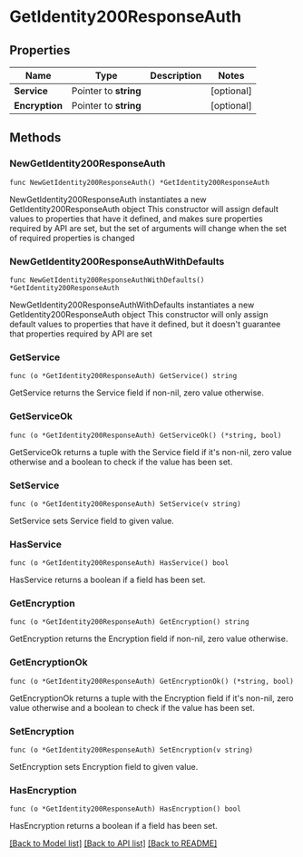 # GetIdentity200ResponseAuth

## Properties

Name | Type | Description | Notes
------------ | ------------- | ------------- | -------------
**Service** | Pointer to **string** |  | [optional] 
**Encryption** | Pointer to **string** |  | [optional] 

## Methods

### NewGetIdentity200ResponseAuth

`func NewGetIdentity200ResponseAuth() *GetIdentity200ResponseAuth`

NewGetIdentity200ResponseAuth instantiates a new GetIdentity200ResponseAuth object
This constructor will assign default values to properties that have it defined,
and makes sure properties required by API are set, but the set of arguments
will change when the set of required properties is changed

### NewGetIdentity200ResponseAuthWithDefaults

`func NewGetIdentity200ResponseAuthWithDefaults() *GetIdentity200ResponseAuth`

NewGetIdentity200ResponseAuthWithDefaults instantiates a new GetIdentity200ResponseAuth object
This constructor will only assign default values to properties that have it defined,
but it doesn't guarantee that properties required by API are set

### GetService

`func (o *GetIdentity200ResponseAuth) GetService() string`

GetService returns the Service field if non-nil, zero value otherwise.

### GetServiceOk

`func (o *GetIdentity200ResponseAuth) GetServiceOk() (*string, bool)`

GetServiceOk returns a tuple with the Service field if it's non-nil, zero value otherwise
and a boolean to check if the value has been set.

### SetService

`func (o *GetIdentity200ResponseAuth) SetService(v string)`

SetService sets Service field to given value.

### HasService

`func (o *GetIdentity200ResponseAuth) HasService() bool`

HasService returns a boolean if a field has been set.

### GetEncryption

`func (o *GetIdentity200ResponseAuth) GetEncryption() string`

GetEncryption returns the Encryption field if non-nil, zero value otherwise.

### GetEncryptionOk

`func (o *GetIdentity200ResponseAuth) GetEncryptionOk() (*string, bool)`

GetEncryptionOk returns a tuple with the Encryption field if it's non-nil, zero value otherwise
and a boolean to check if the value has been set.

### SetEncryption

`func (o *GetIdentity200ResponseAuth) SetEncryption(v string)`

SetEncryption sets Encryption field to given value.

### HasEncryption

`func (o *GetIdentity200ResponseAuth) HasEncryption() bool`

HasEncryption returns a boolean if a field has been set.


[[Back to Model list]](../README.md#documentation-for-models) [[Back to API list]](../README.md#documentation-for-api-endpoints) [[Back to README]](../README.md)


